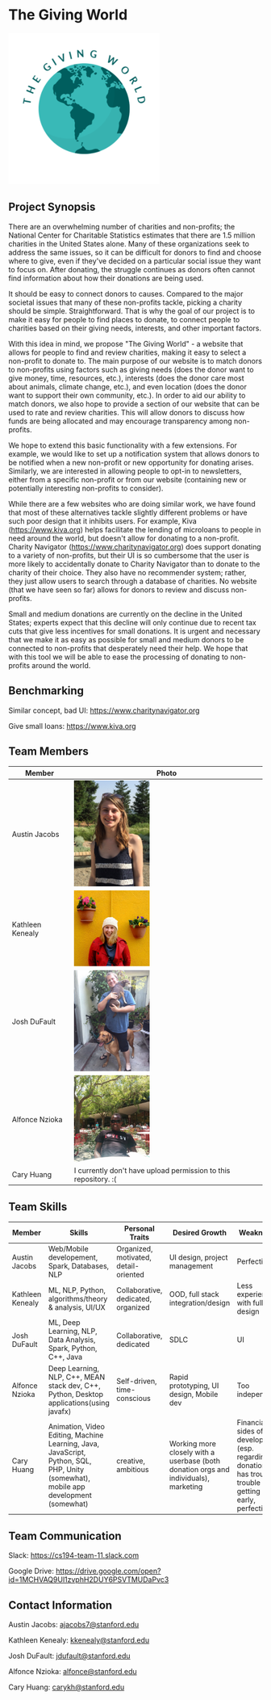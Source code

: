 # The Giving World
<img src="./images/giving_world_logo.png" width="300">

## Project Synopsis 
 There are an overwhelming number of charities and non-profits; the National Center for Charitable Statistics estimates that there are 1.5 million charities in the United States alone. Many of these organizations seek to address the same issues, so it can be difficult for donors to find and choose where to give, even if they've decided on a particular social issue they want to focus on. After donating, the struggle continues as donors often cannot find information about how their donations are being used. 
 
 It should be easy to connect donors to causes. Compared to the major societal issues that many of these non-profits tackle, picking a charity should be simple. Straightforward. That is why the goal of our project is to make it easy for people to find places to donate, to connect people to charities based on their giving needs, interests, and other important factors.
 
 With this idea in mind, we propose "The Giving World" - a website that allows for people to find and review charities, making it easy to select a non-profit to donate to. The main purpose of our website is to match donors to non-profits using factors such as giving needs (does the donor want to give money, time, resources, etc.), interests (does the donor care most about animals, climate change, etc.), and even location (does the donor want to support their own community, etc.). In order to aid our ability to match donors, we also hope to provide a section of our website that can be used to rate and review charities. This will allow donors to discuss how funds are being allocated and may encourage transparency among non-profits. 
 
 We hope to extend this basic functionality with a few extensions. For example, we would like to set up a notification system that allows donors to be notified when a new non-profit or new opportunity for donating arises. Similarly, we are interested in allowing people to opt-in to newsletters, either from a specific non-profit or from our website (containing new or potentially interesting non-profits to consider).
 
 While there are a few websites who are doing similar work, we have found that most of these alternatives tackle slightly different problems or have such poor design that it inhibits users. For example, Kiva (https://www.kiva.org) helps facilitate the lending of microloans to people in need around the world, but doesn't allow for donating to a non-profit. Charity Navigator (https://www.charitynavigator.org) does support donating to a variety of non-profits, but their UI is so cumbersome that the user is more likely to accidentally donate to Charity Navigator than to donate to the charity of their choice. They also have no recommender system; rather, they just allow users to search through a database of charities. No website (that we have seen so far) allows for donors to review and discuss non-profits.
 
 Small and medium donations are currently on the decline in the United States; experts expect that this decline will only continue due to recent tax cuts that give less incentives for small donations. It is urgent and necessary that we make it as easy as possible for small and medium donors to be connected to non-profits that desperately need their help. We hope that with this tool we will be able to ease the processing of donating to non-profits around the world.
   
   
## Benchmarking

Similar concept, bad UI: https://www.charitynavigator.org

Give small loans: https://www.kiva.org

## Team Members
| Member                | Photo                                         |
| --------------------- | --------------------------------------------- |
| Austin Jacobs         |  <img src="./images/austinjacobs.jpg" width="150"> |
| Kathleen Kenealy      |  <img src="./images/23275542_1472690689513643_4536135020035684231_o.jpg" width="150"> |
| Josh DuFault          |  <img src="./images/JoshD.jpg" width="150"> |
| Alfonce Nzioka        |  <img src="./images/alfonce.jpg" width="150">|
| Cary Huang        |  I currently don't have upload permission to this repository. :( |

<!--- <img src="./images/filename.jpg" width="150"> --->

## Team Skills
| Member                | Skills                        | Personal Traits  | Desired Growth | Weaknesses |
| --------------------- | ----------------------------- | ---------------- | -------------- | ---------- |
| Austin Jacobs    | Web/Mobile developement, Spark, Databases, NLP | Organized, motivated, detail-oriented | UI design, project management | Perfectionist |
| Kathleen Kenealy | ML, NLP, Python, algorithms/theory & analysis, UI/UX | Collaborative, dedicated, organized | OOD, full stack integration/design | Less experienced with full stack design |
| Josh DuFault | ML, Deep Learning, NLP, Data Analysis, Spark, Python, C++, Java | Collaborative, dedicated | SDLC | UI |
| Alfonce Nzioka |Deep Learning, NLP, C++, MEAN stack dev, C++, Python, Desktop applications(using javafx)|Self-driven, time-conscious| Rapid prototyping, UI design, Mobile dev|Too independent|
| Cary Huang | Animation, Video Editing, Machine Learning, Java, JavaScript, Python, SQL, PHP, Unity (somewhat), mobile app development (somewhat) | creative, ambitious | Working more closely with a userbase (both donation orgs and individuals), marketing | Financial/legal sides of app development (esp. regarding donations), has trouble as trouble getting up early, perfectionist |

## Team Communication

Slack: https://cs194-team-11.slack.com

Google Drive: https://drive.google.com/open?id=1MCHVAQ9Ul1zvphH2DUY6PSVTMUDaPvc3

## Contact Information

Austin Jacobs: ajacobs7@stanford.edu

Kathleen Kenealy: kkenealy@stanford.edu

Josh DuFault: jdufault@stanford.edu

Alfonce Nzioka: alfonce@stanford.edu

Cary Huang: carykh@stanford.edu
